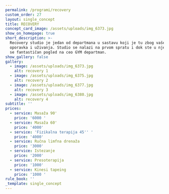 ```yaml
---
permalink: /programi/recovery
custom_order: 27
layout: single_concept
title: RECOVERY
concept_card_image: /assets/uploads/img_6373.jpg
show_on_homepage: true
short_description: >-
  Recovery studio je jedan od departmana u sastavu koji je tu zbog vašeg
  oporavka i uživanja. Studio se nalazi na prvom spratu i dok ste u njemu pruža
  se fantastičan pogled na ceo GYM departman. 
show_gallery: false
gallery:
  - image: /assets/uploads/img_6373.jpg
    alt: recovery 1
  - image: /assets/uploads/img_6375.jpg
    alt: recovery 2
  - image: /assets/uploads/img_6377.jpg
    alt: recovery 3
  - image: /assets/uploads/img_6380.jpg
    alt: recovery 4
subtitle: ''
prices:
  - service: Masaža 90'
    price: '6000 '
  - service: Masaža 60'
    price: '4000'
  - service: 'Fizikalna terapija 45'' '
    price: '4000'
  - service: Ručna limfna drenaža
    price: '3000'
  - service: Istezanje
    price: '2000'
  - service: Presoterapija
    price: '1000'
  - service: Kinesi tapeing
    price: '1000 '
rule_book: ''
_template: single_concept
---
```



